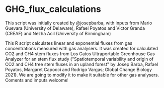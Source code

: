 # GHG_flux_calculations
This script was initially created by @josepbarba, with inputs from Mario Guevara (University of Delaware), Rafael Poyatos and Victor Granda (CREAF) and Nezha Acil (University of Birmingham)

This R script calculates linear and exponential fluxes from gas concentrations measured with gas analysers. It was created for calculated CO2 and CH4 stem fluxes from Los Gatos Ultraportable Greenhouse Gas Analyzer for an stem flux study ("Spatiotemporal variability and origin of CO2 and CH4 tree stem fluxes in an upland forest" by Josep Barba, Rafael Poyatos, Margaret Capooci and Rodrigo Vargas; Global Change Biology 2021).
We are going to modify it to make it suitable for other gas analysers. Coments and imputs welcome!
